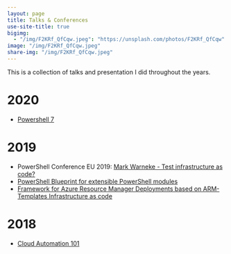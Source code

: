 ```yaml
---
layout: page
title: Talks & Conferences
use-site-title: true
bigimg:
  - "/img/F2KRf_QfCqw.jpeg": "https://unsplash.com/photos/F2KRf_QfCqw"
image: "/img/F2KRf_QfCqw.jpeg"
share-img: "/img/F2KRf_QfCqw.jpeg"
---
```


This is a collection of talks and presentation I did throughout the years.

# 2020

- [Powershell 7](https://github.com/GPSUG/Munich#2020-presentations)

# 2019

- PowerShell Conference EU 2019: [Mark Warneke - Test infrastructure as code?](https://www.youtube.com/watch?v=k33Nini-Dc8&list=PLAFABUrB0mNkbAhsdifsPK5XyBHnj_NSD&index=2&t=16s)
- [PowerShell Blueprint for extensible PowerShell modules](https://github.com/GPSUG/Munich/tree/master/Usergroup/2019-05-20/)
- [Framework for Azure Resource Manager Deployments based on ARM-Templates Infrastructure as code](https://github.com/GPSUG/Munich/tree/master/Usergroup/2019-03-28/az_new.md)

# 2018

- [Cloud Automation 101](https://markwarneke.me/Cloud-Automation-101)
